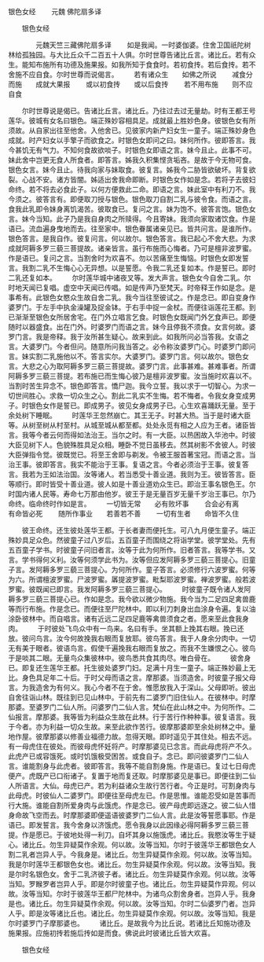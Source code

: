   银色女经
　　元魏 佛陀扇多译




　　银色女经

　　　　元魏天竺三藏佛陀扇多译
　　如是我闻。一时婆伽婆。住舍卫国祇陀树林给孤独园。与大比丘众千二百五十人俱。尔时世尊告诸比丘言。诸比丘。若有众生。能知布施所有功德及施果报。如我所知于食食时。若初食抟。若后食抟。若不舍施不应自食。尔时世尊而说偈言。
　　若有诸众生　　如佛之所说
　　减食分而施　　成就大果报
　　或以初食抟　　或以后食抟
　　若不用布施　　则不应自食

　　尔时世尊说是偈已。告诸比丘言。诸比丘。乃往过去过无量劫。时有王都王号莲华。彼城有女名曰银色。端正殊妙容相具足。成就最上胜妙色身。彼银色女有所须故。从自家出往至他舍。入他舍已。见彼家内新产妇女生一童子。端正殊妙身色成就。时产妇女以手擎子而欲食之。时银色女即问之曰。妹何所作。彼即答言。我今甚饥无有气力。不知何食故欲啖子。时银色女即语之言。妹今且止。此事不可。妹此舍中岂更无食人所食者。即答言。姊我久积集悭贪垢吝。是故于今无物可食。银色女言。妹今且止。待我向家与妹取食。彼复言。姊我今二胁皆欲破坏。背复欲裂。心战不安。诸方皆闇。姊适出舍我命即断。时银色女作如是念。若将子去彼妇命终。若不将去必食此子。以何方便救此二命。即语之言。妹此室中有利刀不。我今须之。彼答言有。即便取刀授与银色。银色取刀自割二乳与彼令食。而语之言。食我此乳即令妹身离饥渴苦。彼取食已。复问之言。妹为饱不。彼答言饱。银色女言。妹今当知。此子乃是我自身肉之所赎得。今且寄妹。我须向家取诸饮食。作是语已。流血遍身曳地而去。往至家中。银色眷属诸亲见已。皆共问言。是谁所作。银色答言。是我自作。彼复问言。何以故尔。银色答言。我已起心不舍大悲。为求成就阿耨多罗三藐三菩提故。诸亲皆言。虽行布施而心悔者。乃可是檀非波罗蜜。作是语已。复问之言。当割舍时为欢喜不。勿以苦痛至生悔恼。时银色女即发誓言。我割二乳不生悔心心无异想。以是誓愿。令我二乳还复如本。作是誓已。即时二乳还复如本。
　　尔时莲华城中诸夜叉等。发大声言。银色女今自舍二乳。尔时地天闻已复唱。虚空中天闻已传唱。如是传声乃至梵天。时帝释王作如是念。是事希有。此银色女愍众生故自舍二乳。我今当往至彼试之。作是念已。即自变身作婆罗门。于左手中执金澡罐及捉金钵。于右手中捉一金杖。而便往诣莲花王都。到已渐渐至银色女所居舍宅。在门外立唱言乞食。时银色女既闻门外乞食声已。即便随时以器盛食。出在门外。时婆罗门而语之言。妹今且停我不须食。女言何故。婆罗门言。我是帝释。我于汝所甚生疑心。故来到此。如我所问必当答我。女语之言。大婆罗门。今者但问。随意所问我当答之。必令称汝婆罗门心。时婆罗门即问言。妹实割二乳施他以不。答言实尔。大婆罗门。婆罗门言。何以故尔。银色女言。大悲之心为取阿耨多罗三藐三菩提故。婆罗门言。此事甚难。甚难事者。所谓阿耨多罗三藐三菩提。若布施已而生悔心彼乃是檀非波罗蜜。汝当施时欢喜以不。当割时苦生异念不。银色即答言。憍尸迦。我今立誓。我以求于一切智心。为求一切世间胜心。求救一切众生之心。割此二乳实不生悔。若不悔者。令我女身变成男子。时银色女作是誓已。即成男子。彼见女身成男子已。心生欢喜踊跃无量。至于余处树下睡眠。
　　时莲华王忽然崩亡。其王无子。时甚大热。当于是时诸大臣等。从树至树从村至村。从城至城从都至都。处处永觅有相之人应为王者。诸臣皆言。我等今者云何而得如法治王。当尔之时。有一大臣。以热困故入华池中。时彼大臣见树下人。色貌殊胜具足众相。睡卧不觉日虽移去。然其树影不舍彼人。时彼大臣弹指令觉。彼既觉已。将至王舍即与剃发。令被王服首著宝冠。而语之言。当治王事。彼即答言。我实不能治于王事。复语之言。今者必须治于王事。彼复答言。我若为王如法治国。汝等诸人。若当悉受十善业道。我则为王。彼皆答言。臣等顺行。即时皆受十善业道。彼人如是十善业道劝众生已。即治王事名银色王。尔时国内诸人民等。寿命七万那由他岁。彼王于是无量百岁无量千岁治王事已。尔乃命终。临命终时作如是言。
　　一切皆无常　　必有败坏事
　　合会必有离　　有命皆必死
　　随所作事业　　若善若不善
　　一切有生者　　命皆不久住

　　彼王命终。还生彼处莲华王都。于长者妻而便托生。可八九月便生童子。端正殊妙具足众色。然彼童子过八岁后。五百童子而围绕之将诣学堂。彼学堂处。先有五百童子学书。时彼童子问旧者言。汝等于此为何所作。旧者答言。我等学书。又言。学书得何义利。汝等何须学此书为。汝等但应发阿耨多罗三藐三菩提心。旧童子言。发阿耨多罗三藐三菩提心。为何所作。童子答言。必须修行六波罗蜜。何等为六。所谓檀波罗蜜。尸波罗蜜。羼提波罗蜜。毗梨耶波罗蜜。禅波罗蜜。般若波罗蜜。彼既闻已即言。我发阿耨多罗三藐三菩提心。
　　时彼童子既令诸人发阿耨多罗三藐三菩提心已。作如是念。我今欲以微少物施。我今当为二足四足禽兽鹿等而行布施。作是念已。而便往至尸陀林中。即以利刀刺身出血涂身令遍。复以油涂卧彼林中。而自唱言。诸有近远二足四足鹿等禽兽须食之者。愿来至此食我身肉。
　　于时彼处飞鸟众中有一鸟来。名曰有手。坐其额上挽其右眼。挽已还放。彼问鸟言。汝今何故挽我右眼而复放耶。彼鸟答言。我于人身余分肉中。一切无有美于眼者。彼语鸟言。假使千遍挽我右眼而复放之。而我不生嫌恨之心。彼鸟于是啖其二眼。无量鸟众集彼林中。彼鸟悉共食其肉尽。唯白骨在。
　　彼舍身已。即复还生莲华王都。托生彼处婆罗门妇。足满十月生一童子。端正殊妙最上无比。身色具足年二十后。于时父母而语之言。摩那婆。当须造舍。时彼童子报父母言。为我造舍为有何义。我心今者不在于舍。惟愿放我入于深山。父母即听。彼出自舍往诣山林。既往到已见山林中。于前先有二婆罗门旧住仙人。在彼林中。时摩那婆。至婆罗门二仙人所。问婆罗门二仙人言。梵仙在此山林之中。为何所作。二仙报言。摩那婆。我等皆为利益众生故在此林。行于苦行作种种事。彼复语言。我于今者。亦为利益一切众生故。来至此欲作苦行。彼摩那婆即至余处树林之中。量地作屋。彼摩那婆以修善业福德力故。忽得天眼。即时遥见于其住处。相去不远。有一母虎住在彼处。而彼母虎怀妊将产。时摩那婆见已念言。而此母虎将产不久。此虎产已或容饿死。或时饥饿极受困苦。或食自子。念已。即问彼婆罗门二仙人言。谁能割身与此虎者。彼即答言。我等不能自割身施。作是语已。复过七日母虎便产。虎既产已口衔诸子。复置于地而复还取。时摩那婆见是事已。即便往到二仙人所语言。大仙。母虎已产。若为利益诸众生故行苦行者。今正是时。可割身肉与此母虎。时彼仙人二婆罗门。即便往至母虎左已。作是思惟。谁能忍受如是苦事而行大施。谁能自割所爱身肉与此饿虎。作是念已。彼产母虎即远逐之。彼二仙人惜身命故飞空而去。时摩那婆即便遥语彼婆罗门二仙人言。此是汝等誓愿事耶。作是语已。即发誓言。我今舍身以济饿虎。愿令我身以此因缘必得阿耨多罗三藐三菩提。作是愿已。于彼地处得一利刀。自坏其身以施饿虎。诸比丘。我愍汝等生于疑心。诸比丘。勿生异疑莫作余观。何以故。汝等当知。尔时于彼莲华王都银色女人割二乳者岂异人乎。今我身是。诸比丘。勿生异疑莫作余观。何以故。汝等当知。我是尔时莲华王都银色女也。诸比丘。勿生异疑莫作余观。何以故。汝等当知。我是尔时名银色女。舍于二乳济彼子者。诸比丘。勿生异疑莫作余观。何以故。汝等当知。罗睺罗者岂异人乎。即是尔时彼童子也。诸比丘。勿生异疑莫作异观。何以故。汝等当知。尔时于彼莲华王都尸陀林中。为诸鸟众割舍身者。岂异人乎。我身是也。诸比丘。勿生异疑莫作余观。何以故。汝等当知。尔时二仙婆罗门者。岂异人乎。即是汝等诸比丘也。诸比丘。勿生异疑莫作余观。何以故。汝等当知。我是尔时婆罗门子摩那婆也。
　　诸比丘。是故我今为比丘说。若诸比丘知施功德及施果报。应施初抟若施后抟如是而食。佛说此时彼诸比丘皆大欢喜。

　　银色女经


